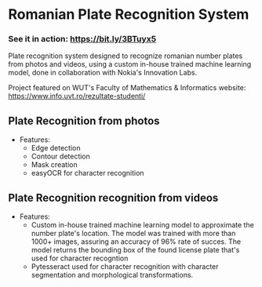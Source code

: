 # Romanian Plate Recognition System
### See it in action: https://bit.ly/3BTuyx5
Plate recognition system designed to recognize romanian number plates from photos and videos, using a custom in-house trained machine learning model, done in collaboration with Nokia's Innovation Labs.

Project featured on WUT's Faculty of Mathematics & Informatics website: https://www.info.uvt.ro/rezultate-studenti/


## Plate Recognition from photos
- Features:
  - Edge detection 
  - Contour detection
  - Mask creation
  - easyOCR for character recognition 

## Plate Recognition recognition from videos
- Features:
  - Custom in-house trained machine learning model to approximate the number plate's location. The model was trained with more than 1000+ images, assuring an accuracy of 96% rate of succes. The model returns the bounding box of the found license plate that's used for character recogntion
  - Pytesseract used for character recognition with character segmentation and morphological transformations. 
